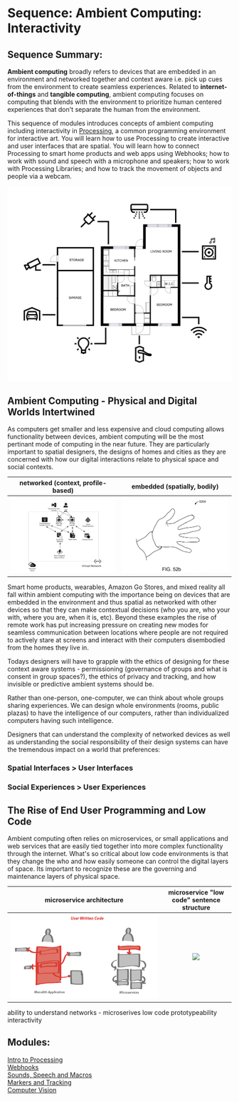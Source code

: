 
# Sequence: Ambient Computing: Interactivity
## Sequence Summary:
**Ambient computing** broadly refers to devices that are embedded in an environment and networked together and context aware i.e. pick up cues from the environment to create seamless experiences. Related to **internet-of-things** and **tangible computing**, ambient computing focuses on computing that blends with the environment to prioritize human centered experiences that don't separate the human from the environment.

This sequence of modules introduces concepts of ambient computing including interactivity in [Processing](https://processing.org/), a common programming environment for interactive art. You will learn how to use Processing to create interactive and user interfaces that are spatial. You will learn how to connect Processing to smart home products and web apps using Webhooks; how to work with sound and speech with a microphone and speakers; how to work with Processing Libraries; and how to track the movement of objects and people via a webcam.

![ambient-ex](images/17-ambient-4.png#img-left)

## Ambient Computing - Physical and Digital Worlds Intertwined
As computers get smaller and less expensive and cloud computing allows functionality between devices, ambient computing will be the most pertinant mode of computing in the near future. They are particularly important to spatial designers, the designs of homes and cities as they are concerned with how our digital interactions relate to physical space and social contexts. 

networked (context, profile-based)           |  embedded (spatially, bodily)
:-------------------------:|:-------------------------:
![](images/17-ambient-2.gif)  |  ![](images/17-ambient-3.gif)  

Smart home products, wearables, Amazon Go Stores, and mixed reality all fall within ambient computing with the importance being on devices that are embedded in the environment and thus spatial as networked with other devices so that they can make contextual decisions (who you are, who your with, where you are, when it is, etc). Beyond these examples the rise of remote work has put increasing pressure on creating new modes for seamless communication between locations where people are not required to actively stare at screens and interact with their computers disembodied from the homes they live in.

Todays designers will have to grapple with the ethics of designing for these context aware systems - permissioning (governance of groups and what is consent in group spaces?), the ethics of privacy and tracking, and how invisible or predictive ambient systems should be.

Rather than one-person, one-computer, we can think about whole groups sharing experiences. We can design whole environments (rooms, public plazas) to have the intelligence of our computers, rather than individualized computers having such intelligence.

Designers that can understand the complexity of networked devices as well as understanding the social responsibility of their design systems can have the tremendous impact on a world that preferences:

### Spatial  Interfaces > User Interfaces
### Social Experiences > User Experiences

## The Rise of End User Programming and Low Code
Ambient computing often relies on microservices, or small applications and web services that are easily tied together into more complex functionality through the internet. What's so critical about low code environments is that they change the who and how easily someone can control the digital layers of space. Its important to recognize these are the governing and maintenance layers of physical space.




microservice architecture          |  microservice "low code" sentence structure
:-------------------------:|:-------------------------:
![](images/17-ambient-6.png)  |  ![](images/17-ambient-5-2.gif.gif)  

ability to understand networks - microserives
low code prototypeability
interactivity




## Modules:
[Intro to Processing](160-Intro-to-Processing-Lighting/160-Intro-to-Processing-Lighting.md)   
[Webhooks](161-Webhooks-Connecting-IFTTT-and-Processing/161-Webhooks-Connecting-IFTTT-and-Processing.md)   
[Sounds, Speech and Macros](162-Sounds-Speech-and-Macros/162-sounds-speech-and-macros.md)   
[Markers and Tracking](163-Markers-and-Tracking/163-Markers-and-Tracking.md)   
[Computer Vision](164-Computer-Vision/164-Computer-Vision.md)   

